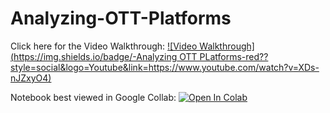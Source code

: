 # Analyzing-OTT-Platforms

Click here for the Video Walkthrough: [![Video Walkthrough](https://img.shields.io/badge/-Analyzing OTT PLatforms-red??style=social&logo=Youtube&link=https://www.youtube.com/watch?v=XDs-nJZxyO4)](https://www.youtube.com/watch?v=XDs-nJZxyO4)

Notebook best viewed in Google Collab: [![Open In Colab](https://colab.research.google.com/assets/colab-badge.svg)](https://colab.research.google.com/github/Ruchita1003/Analyzing-OTT-Platforms/blob/main/Analyzing_OTT_Platforms.ipynb)
